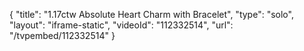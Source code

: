 {
    "title": "1.17ctw Absolute  Heart Charm with Bracelet",
    "type": "solo",
    "layout": "iframe-static",
    "videoId": "112332514",
    "url": "\/tvpembed\/112332514"
}